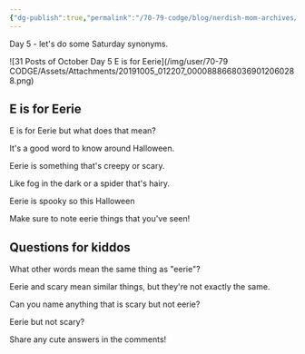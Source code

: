 ```yaml
---
{"dg-publish":true,"permalink":"/70-79-codge/blog/nerdish-mom-archives/2019/e-is-for-eerie/","title":"E is for Eerie","created":"","updated":""}
---
```



Day 5 - let's do some Saturday synonyms.

![31 Posts of October Day 5 E is for Eerie](/img/user/70-79 CODGE/Assets/Attachments/20191005_012207_00008886680369012060288.png)

## E is for Eerie

E is for Eerie but what does that mean?

It's a good word to know around Halloween.

Eerie is something that's creepy or scary.

Like fog in the dark or a spider that's hairy.

Eerie is spooky so this Halloween

Make sure to note eerie things that you've seen!

## Questions for kiddos

What other words mean the same thing as "eerie"?

Eerie and scary mean similar things, but they're not exactly the same.

Can you name anything that is scary but not eerie?

Eerie but not scary?

Share any cute answers in the comments!
